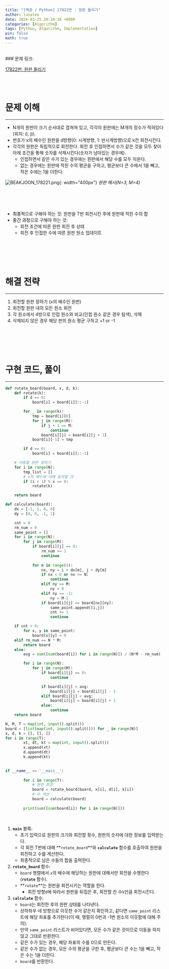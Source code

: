 ```yaml
---
title: "[백준 / Python] 17822번 : 원판 돌리기"
author: lunalee
date: 2024-03-25 20:10:38 +0800
categories: [Algorithm]
tags: [Python, Algorithm, Implementation]
pin: false
math: true
---
```


<br/>
### 문제 링크:

[17822번: 원판 돌리기](https://www.acmicpc.net/problem/17822)
<br/><br/><br/><br/>

# 문제 이해

---

- N개의 원판이 크기 순서대로 겹쳐져 있고, 각각의 원판에는 M개의 정수가 적혀있다(위치: (i, j)).
- 번호가 x의 배수인 원판을 d방향(0: 시계방향, 1: 반시계방향)으로 k칸 회전시킨다.
- 각각의 원판은 독립적으로 회전한다. 회전 후 인접하면서 수가 같은 것을 모두 찾아 아래 조건을 통해 숫자를 삭제시킨다(숫자가 남아있는 경우에).
    - 인접하면서 같은 수가 있는 경우에는 원판에서 해당 수를 모두 지운다.
    - 없는 경우에는 원판에 적힌 수의 평균을 구하고, 평균보다 큰 수에서 1을 빼고, 작은 수에는 1을 더한다.

![BEAKJOON_178221.png](https://github.com/cotes2020/jekyll-theme-chirpy/assets/34572874/254c713b-1f5a-4eda-93bb-8048ab922ebf){: width="400px"}
_원판 예시(N=3, M=4)_

<br/><br/><br/>

- <mark style='background-color: var(--hl-yellow)'><span style='color: var(--text-color)'>최종적</span></mark>으로 구해야 하는 것: 원판을 T번 회전시킨 후에 원판에 적힌 수의 합
- <mark style='background-color: var(--hl-green)'><span style='color: var(--text-color)'>중간 과정</span></mark>으로 구해야 하는 것:
    - 회전 조건에 따른 원판 회전 후 상태
    - 회전 후 인접한 수에 따른 원판 원소 업데이트
<br/><br/><br/><br/><br/><br/>

# 해결 전략

---

1. 회전할 원판 정하기 (x의 배수인 원판)
2. 회전할 원판 내의 모든 원소 회전
3. 각 원소에서 4방으로 인접 원소와 비교(인접 원소 같은 경우 탐색), 삭제
4. 삭제되지 않은 경우 해당 판의 원소 평균 구하고 +1 or -1
<br/><br/><br/><br/><br/><br/>

# 구현 코드, 풀이

---

```python
def rotate_board(board, x, d, k):
    def rotate(k):
        if d == 0:
            board[i] = board[i][::-1]

        for _ in range(k):
            tmp = board[i][0]
            for j in range(M):
                if j + 1 == M:
                    continue
                board[i][j] = board[i][j + 1]
            board[i][-1] = tmp

        if d == 0:
            board[i] = board[i][::-1]

    # 이동할 원판 정하기
    for i in range(N):
        tmp_list = []
        # x의 배수에 대해 동작할 것
        if (i + 1) % x == 0:
            rotate(k)

    return board

def calculate(board):
    dx = [-1, 1, 0, 0]
    dy = [0, 0, -1, 1]

    cnt = 0
    rm_num = 0
    same_point = []
    for i in range(N):
        for j in range(M):
            if board[i][j] == 0:
                rm_num += 1
                continue
                
            for m in range(4):
                nx, ny = i + dx[m], j + dy[m]
                if nx < 0 or nx >= N:
                    continue
                elif ny == M:
                    ny = 0
                elif ny == -1:
                    ny = M-1
                if board[i][j] == board[nx][ny]:
                    same_point.append([i,j])
                    cnt += 1
                    continue

    if cnt > 0:
        for x, y in same_point:
            board[x][y] = 0
    elif rm_num == N * M:
        return board
    else:
        avg = sum([sum(board[i]) for i in range(N)]) / (N*M - rm_num)

        for i in range(N):
            for j in range(M):
                if board[i][j] == 0:
                    continue

                if board[i][j] > avg:
                    board[i][j] = board[i][j] - 1
                elif board[i][j] < avg:
                    board[i][j] = board[i][j] + 1
                else:
                    continue
    return board

N, M, T = map(int, input().split())
board = [list(map(int, input().split())) for _ in range(N)]
x, d, k = [], [], []
for i in range(T):
		xt, dt, kt = map(int, input().split())
		x.append(xt)
		d.append(dt)
		k.append(kt)

		
if __name__ == '__main__':
		
		for i in range(T):
		    # 원판 회전
		    board = rotate_board(board, x[i], d[i], k[i])
		    # 수 계산
		    board = calculate(board)
		
		print(sum([sum(board[i]) for i in range(N)]))
```
<br/>

1. **`main`** 블록:
    - 초기 입력으로 원판의 크기와 회전할 횟수, 원판의 숫자에 대한 정보를 입력받는다.
    - 각 회전 T번에 대해 **`rotate_board`**와 **`calculate`** 함수를 호출하여 원판을 회전하고 수를 계산한다.
    - 최종적으로 남은 수들의 합을 출력한다.
2. **`rotate_board`** 함수:
    - `board` 행렬에서 `x`의 배수에 해당하는 원판에 대해서만 회전을 수행한다(**`rotate`** 함수).
    - **`rotate`**는 원판을 회전시키는 역할을 한다.
        - 회전 방향`d`에 따라서 원판을 뒤집은 후, 회전할 칸 수`k`만큼 회전시킨다.
3. **`calculate`** 함수:
    - `board`는 회전한 후의 원판 상태를 나타낸다.
    - 상하좌우 네 방향으로 이웃한 수가 같은지 확인하고, 같다면 `same_point` 리스트에 해당 좌표를 추가한다(이 때, 행렬의 0번과 -1번 원소의 이웃함에 대해 주의).
    - 만약 `same_point` 리스트가 비어있다면, 모든 수가 같은 것이므로 이동을 하지 않고 그대로 반환한다.
    - 같은 수가 있는 경우, 해당 좌표의 수를 0으로 만든다.
    - 같은 수가 없는 경우, 모든 수의 평균을 구한 후, 평균보다 큰 수는 1을 빼고, 작은 수는 1을 더한다.
    - `board`를 반환한다.
<br/><br/><br/><br/>

